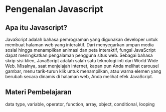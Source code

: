 # Pengenalan Javascript

## Apa itu Javascript?
JavaScript adalah bahasa pemrograman yang digunakan developer untuk membuat halaman web yang interaktif. Dari menyegarkan umpan media sosial hingga menampilkan animasi dan peta interaktif, fungsi JavaScript dapat meningkatkan pengalaman pengguna situs web. Sebagai bahasa skrip sisi klien, JavaScript adalah salah satu teknologi inti dari World Wide Web. Misalnya, saat menjelajah internet, kapan pun Anda melihat carousel gambar, menu tarik-turun klik untuk menampilkan, atau warna elemen yang berubah secara dinamis di halaman web, Anda melihat efek JavaScript.

## Materi Pembelajaran
data type, variable, operator, function, array, object, conditional, looping